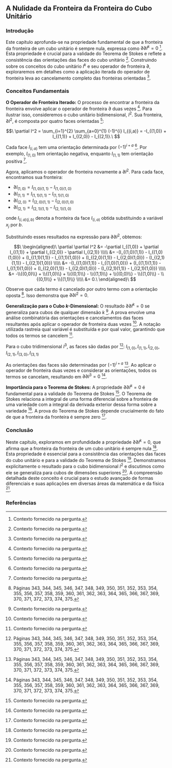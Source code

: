## A Nulidade da Fronteira da Fronteira do Cubo Unitário

### Introdução
Este capítulo aprofunda-se na propriedade fundamental de que a fronteira da fronteira de um cubo unitário é sempre nula, expressa como $\partial \partial I^k = 0$ [^1]. Esta propriedade é crucial para a validade do Teorema de Stokes e reflete a consistência das orientações das faces do cubo unitário [^1]. Construindo sobre os conceitos do cubo unitário $I^k$ e seu operador de fronteira $\partial$, exploraremos em detalhes como a aplicação iterada do operador de fronteira leva ao cancelamento completo das fronteiras orientadas [^1].

### Conceitos Fundamentais

**O Operador de Fronteira Iterado:**
O processo de encontrar a fronteira da fronteira envolve aplicar o operador de fronteira $\partial$ duas vezes [^1]. Para ilustrar isso, consideremos o cubo unitário bidimensional, $I^2$. Sua fronteira, $\partial I^2$, é composta por quatro faces orientadas [^1]:

$$\
\partial I^2 = \sum_{i=1}^{2} \sum_{a=0}^{1} (-1)^{i} I_{(i,a)} = -I_{(1,0)} + I_{(1,1)} + I_{(2,0)} - I_{(2,1)}.\
$$

Cada face $I_{(i,a)}$ tem uma orientação determinada por $(-1)^{i+a}$ [^1]. Por exemplo, $I_{(1,0)}$ tem orientação negativa, enquanto $I_{(1,1)}$ tem orientação positiva [^1].

Agora, aplicamos o operador de fronteira novamente a $\partial I^2$. Para cada face, encontramos sua fronteira:

*   $\partial I_{(1,0)} = I_{(1,0)(1,1)} - I_{(1,0)(1,0)}$
*   $\partial I_{(1,1)} = I_{(1,1)(1,1)} - I_{(1,1)(1,0)}$
*   $\partial I_{(2,0)} = I_{(2,0)(1,1)} - I_{(2,0)(1,0)}$
*   $\partial I_{(2,1)} = I_{(2,1)(1,1)} - I_{(2,1)(1,0)}$

onde $I_{(i,a)(j,b)}$ denota a fronteira da face $I_{(i,a)}$ obtida substituindo a variável $x_j$ por $b$.

Substituindo esses resultados na expressão para $\partial \partial I^2$, obtemos:

$$\
\begin{aligned}\
\partial \partial I^2 &= -\partial I_{(1,0)} + \partial I_{(1,1)} + \partial I_{(2,0)} - \partial I_{(2,1)} \\\\\
&= -(I_{(1,0)(1,1)} - I_{(1,0)(1,0)}) + (I_{(1,1)(1,1)} - I_{(1,1)(1,0)}) + (I_{(2,0)(1,1)} - I_{(2,0)(1,0)}) - (I_{(2,1)(1,1)} - I_{(2,1)(1,0)}) \\\\\
&= -(I_{(1,0)(1,1)} - I_{(1,0)(1,0)}) + (I_{(1,1)(1,1)} - I_{(1,1)(1,0)}) + (I_{(2,0)(1,1)} - I_{(2,0)(1,0)}) - (I_{(2,1)(1,1)} - I_{(2,1)(1,0)}) \\\\\
&= -\\{(0,0)\\} + \\{(1,0)\\} + \\{(0,1)\\} - \\{(1,1)\\} + \\{(0,0)\\} - \\{(1,0)\\} - \\{(0,1)\\} + \\{(1,1)\\} \\\\\
&= 0.\
\end{aligned}\
$$

Observe que cada termo é cancelado por outro termo com a orientação oposta [^4]. Isso demonstra que $\partial \partial I^2 = 0$.

**Generalização para o Cubo *k*-Dimensional:**
O resultado $\partial \partial I^k = 0$ se generaliza para cubos de qualquer dimensão $k$ [^1]. A prova envolve uma análise combinatória das orientações e cancelamentos das faces resultantes após aplicar o operador de fronteira duas vezes [^1]. A notação utilizada rastreia qual variável é substituída e por qual valor, garantindo que todos os termos se cancelem [^1].

Para o cubo tridimensional $I^3$, as faces são dadas por [^4]:
$I_{(1,0)}, I_{(1,1)}, I_{(2,0)}, I_{(2,1)}, I_{(3,0)}, I_{(3,1)}$

As orientações das faces são determinadas por $(-1)^{i+a}$ [^4]. Ao aplicar o operador de fronteira duas vezes e considerar as orientações, todos os termos se cancelam, resultando em $\partial \partial I^3 = 0$ [^4].

**Importância para o Teorema de Stokes:**
A propriedade $\partial \partial I^k = 0$ é fundamental para a validade do Teorema de Stokes [^1]. O Teorema de Stokes relaciona a integral de uma forma diferencial sobre a fronteira de uma variedade com a integral da derivada exterior dessa forma sobre a variedade [^1]. A prova do Teorema de Stokes depende crucialmente do fato de que a fronteira da fronteira é sempre zero [^1].

### Conclusão

Neste capítulo, exploramos em profundidade a propriedade $\partial \partial I^k = 0$, que afirma que a fronteira da fronteira de um cubo unitário é sempre nula [^1]. Esta propriedade é essencial para a consistência das orientações das faces do cubo unitário e para a validade do Teorema de Stokes [^1]. Demonstramos explicitamente o resultado para o cubo bidimensional $I^2$ e discutimos como ele se generaliza para cubos de dimensões superiores [^1]. A compreensão detalhada deste conceito é crucial para o estudo avançado de formas diferenciais e suas aplicações em diversas áreas da matemática e da física [^1].

### Referências
[^1]: Contexto fornecido na pergunta.
[^2]: Fig. 11.11, Fig. 11.12, Fig. 11.13, Fig. 11.14, Fig. 11.15, Fig. 11.16, Fig. 11.17, Fig. 11.18, Fig. 11.19, Fig. 11.20, Fig. 11.21, Fig. 11.22, Fig. 11.23, Fig. 11.24, Fig. 11.25, Fig. 11.26, Fig. 11.27, Fig. 11.28, Fig. 11.29, Fig. 11.30, Fig. 11.31, Fig. 11.32, Fig. 11.33, Fig. 11.34.
[^3]: Questão 11.3, Questão 11.4, Questão 11.5, Questão 11.6, Questão 11.7, Questão 11.8, Questão 11.9, Questão 11.10, Questão 11.11, Questão 11.12, Questão 11.13, Questão 11.14, Questão 11.15, Questão 11.16, Questão 11.17, Questão 11.18, Questão 11.19, Questão 11.20, Questão 11.21, Questão 11.22, Questão 11.23, Questão 11.24, Questão 11.25, Questão 11.26, Questão 11.27, Questão 11.28, Questão 11.29, Questão 11.30, Questão 11.31, Questão 11.32.
[^4]: Páginas 343, 344, 345, 346, 347, 348, 349, 350, 351, 352, 353, 354, 355, 356, 357, 358, 359, 360, 361, 362, 363, 364, 365, 366, 367, 369, 370, 371, 372, 373, 374, 375.

<!-- END -->